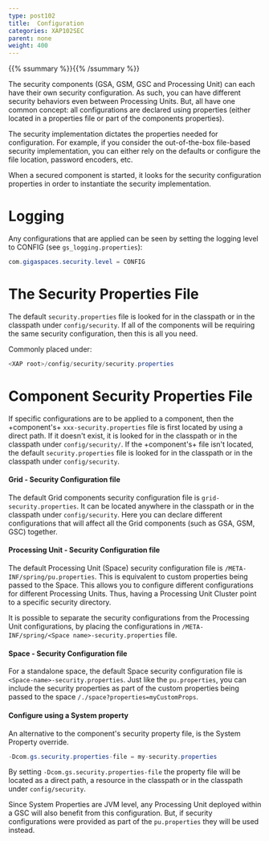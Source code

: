 ```yaml
---
type: post102
title:  Configuration
categories: XAP102SEC
parent: none
weight: 400
---
```


{{% ssummary %}}{{% /ssummary %}}


The security components (GSA, GSM, GSC and Processing Unit) can each have their own security configuration. As such, you can have different security behaviors even between Processing Units. But, all have one common concept: all configurations are declared using properties (either located in a properties file or part of the components properties).

The security implementation dictates the properties needed for configuration. For example, if you consider the out-of-the-box file-based security implementation, you can either rely on the defaults or configure the file location, password encoders, etc.

When a secured component is started, it looks for the security configuration properties in order to instantiate the security implementation.

# Logging

Any configurations that are applied can be seen by setting the logging level to CONFIG (see `gs_logging.properties`):


```java
com.gigaspaces.security.level = CONFIG
```

# The Security Properties File

The default `security.properties` file is looked for in the classpath or in the classpath under `config/security`.
If all of the components will be requiring the same security configuration, then this is all you need.

Commonly placed under:


```java
<XAP root>/config/security/security.properties
```

# Component Security Properties File

If specific configurations are to be applied to a component, then the +component's+ `xxx-security.properties` file is first located by using a direct path. If it doesn't exist, it is looked for in the classpath or in the classpath under `config/security/`. If the +component's+ file isn't located, the default `security.properties` file is looked for in the classpath or in the classpath under `config/security`.

#### Grid - Security Configuration file

The default Grid components security configuration file is `grid-security.properties`. It can be located anywhere in the classpath or in the classpath under `config/security`. Here you can declare different configurations that will affect all the Grid components (such as GSA, GSM, GSC) together.

#### Processing Unit - Security Configuration file

The default Processing Unit (Space) security configuration file is `/META-INF/spring/pu.properties`. This is equivalent to custom properties being passed to the Space. This allows you to configure different configurations for different Processing Units. Thus, having a Processing Unit Cluster point to a specific security directory.

It is possible to separate the security configurations from the Processing Unit configurations, by placing the configurations in `/META-INF/spring/<Space name>-security.properties` file.

#### Space - Security Configuration file

For a standalone space, the default Space security configuration file is `<Space-name>-security.properties`. Just like the `pu.properties`, you can include the security properties as part of the custom properties being passed to the space `/./space?properties=myCustomProps`.

#### Configure using a System property

An alternative to the component's security property file, is the System Property override.


```java
-Dcom.gs.security.properties-file = my-security.properties
```

By setting `-Dcom.gs.security.properties-file` the property file will be located as a direct path, a resource in the classpath or in the classpath under `config/security`.

Since System Properties are JVM level, any Processing Unit deployed within a GSC will also benefit from this configuration. But, if security configurations were provided as part of the `pu.properties` they will be used instead.

